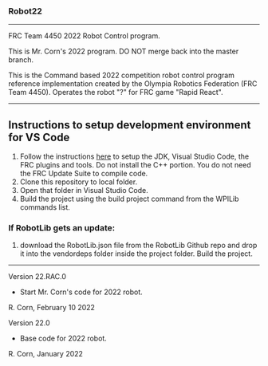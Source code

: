 ### Robot22
----------------------------------------------------------------------------
FRC Team 4450 2022 Robot Control program.

This is Mr. Corn's 2022 program. DO NOT merge back into the master branch.

This is the Command based 2022 competition robot control program reference implementation created by the Olympia Robotics Federation (FRC Team 4450). 
Operates the robot "?" for FRC game "Rapid React".

----------------------------------------------------------------------------
## Instructions to setup development environment for VS Code
1) Follow the instructions [here](https://wpilib.screenstepslive.com/s/currentCS/m/java) to setup the JDK, Visual Studio Code, the FRC plugins and tools. Do not install the C++ portion. You do not need the FRC Update Suite to compile code.
2) Clone this repository to local folder.
3) Open that folder in Visual Studio Code.
4) Build the project using the build project command from the WPILib commands list.

### If RobotLib gets an update:
1) download the RobotLib.json file from the RobotLib Github repo and drop it into the vendordeps folder inside the project folder. Build the project.
****************************************************************************************************************
Version 22.RAC.0

*   Start Mr. Corn's code for 2022 robot.

R. Corn, February 10 2022

Version 22.0

*   Base code for 2022 robot.

R. Corn, January 2022
